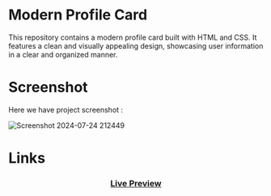 # Modern Profile Card
This repository contains a modern profile card built with HTML and CSS. It features a clean and visually appealing design, showcasing user information in a clear and organized manner.

# Screenshot
Here we have project screenshot :

![Screenshot 2024-07-24 212449](https://github.com/user-attachments/assets/8d230d28-9118-4a74-a1c7-b53693d1e5f8)

# Links

<div align="center">
	<h3><a href="https://yousef-awaad.github.io/Profile-Card/">Live Preview</a></h3>
</div>
